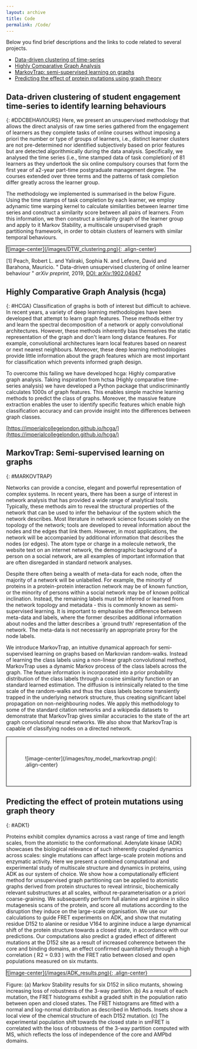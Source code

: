 ```yaml
---
layout: archive
title: Code
permalink: /Code/
---
```

<script>addBackToTop({
  backgroundColor: '#fff',
  innerHTML: 'Back to Top',
  textColor: '#333'
})</script>
<style>
  #back-to-top {
    border: 1px solid #ccc;
    border-radius: 0;
    font-family: sans-serif;
    font-size: 14px;
    width: 100px;
    text-align: center;
    line-height: 30px;
    height: 30px;
  }
</style>
Below you find brief descriptions and the links to code related to several projects.

* [Data-driven clustering of time-series](#DDCBEHAVIOURS)
* [Highly Comparative Graph Analysis](#HCGA)
* [MarkovTrap: semi-supervised learning on graphs](#MARKOVTRAP)
* [ Predicting the effect of protein mutations using graph theory](#ADK1)


## Data-driven clustering of student engagement time-series to identify learning behaviours
{: #DDCBEHAVIOURS}
Here, we present an unsupervised methodology that allows the direct analysis of raw time series gathered from the engagement of learners as they complete tasks of online courses without imposing a priori the number or type of groups of learners, i.e., distinct learner clusters are not pre-determined nor identified subjectively based on prior features but are detected algorithmically during the data analysis. Specifically, we analysed the time series (i.e., time stamped data of task completion) of 81 learners as they undertook the six online compulsory courses that form the first year of a2-year part-time postgraduate management degree.  The courses extended over three terms and the patterns of task completion differ greatly across the learner group.

The methodology we implemented is summarised in the below Figure. Using the time stamps of task completion by each learner, we employ adynamic time warping kernel to calculate similarities between learner time series and construct a similarity score between all pairs of learners. From this information, we then construct a similarity graph of the learner group and apply to it Markov Stability, a multiscale unsupervised graph partitioning framework, in order to obtain clusters of learners with similar temporal behaviours.

<div style="border: 1px solid black; padding: 0px;" markdown="1">
![image-center](/images/DTW_clustering.png){: .align-center}
</div>


\[1] Peach, Robert L. and Yaliraki, Sophia N. and Lefevre, David and Barahona, Mauricio.
" Data-driven unsupervised clustering of online learner behaviour " 
*arXiv preprint*, 2019, [DOI: arXiv:1902.04047](https://arxiv.org/abs/1902.04047)   






## Highly Comparative Graph Analysis (hcga)
{: #HCGA}
Classification of graphs is both of interest but difficult to achieve. In recent years, a variety of deep learning methodologies have been developed that attempt to learn graph features. These methods either try and learn the spectral decomposition of a network or apply convolutional architectures. However, these methods inherently bias themselves the static representation of the graph and don't learn long distance features. For example, convolutional architectures learn local features based on nearest or next nearest neighbours. Moreover, these deep learning methodologies provide little information about the graph features which are most important for classification which prevents informed graph design.

To overcome this failing we have developed hcga: Highly comparative graph analysis. Taking inspiration from hctsa (Highly comparative time-series analysis) we have developed a Python package that undiscriminantly calculates 1000s of graph features. This enables simple machine learning methods to predict the class of graphs. Moreover, the massive feature extraction enables the user to identify specific features which enable high classification accuracy and can provide insight into the differences between graph classes.

[https://imperialcollegelondon.github.io/hcga/](https://imperialcollegelondon.github.io/hcga/)  



## MarkovTrap: Semi-supervised learning on graphs
{: #MARKOVTRAP}

Networks can provide a concise, elegant and powerful representation of complex systems. In recent years, there has been a surge of interest in network analysis that has provided a wide range of analytical tools. Typically, these methods aim to reveal the structural properties of the network that can be used to infer the behaviour of the system which the network describes. Most literature in network science focuses solely on the topology of the network; tools are developed to reveal information about the nodes and the edges that link them. However, in most applications, the network will be accompanied by additional information that describes the nodes (or edges). The atom type or charge in a molecule network, the website text on an internet network, the demographic background of a person on a social network, are all examples of important information that are often disregarded in standard network analyses. 

Despite there often being a wealth of meta-data for each node, often the majority of a network will be unlabelled. For example, the minority of proteins in a protein-protein interaction network may be of known function, or the minority of persons within a social network may be of known political inclination. Instead, the remaining labels must be inferred or learned from the network topology and metadata - this is commonly known as semi-supervised learning. It is important to emphasise the difference between meta-data and labels, where the former describes additional information about nodes and the latter describes a `ground truth' representation of the network. The meta-data is not necessarily an appropriate proxy for the node labels. 

We introduce MarkovTrap, an intuitive dynamical approach for semi-supervised learning on graphs based on Markovian random-walks. Instead of learning the class labels using a non-linear graph convolutional method, MarkovTrap uses a dynamic Markov process of the class labels across the graph. 
The feature information is incorporated into a prior probability distribution of the class labels through a cosine similarity function or an standard learned estimation. The diffusion is intrinsically related to the time scale of the random-walks and thus the class labels become transiently trapped in the underlying network structure, thus creating significant label propagation on non-neighbouring nodes. We apply this methodology to some of the standard citation networks and a wikipedia datasets to demonstrate that MarkovTrap gives similar accuracies to the state of the art graph convolutional neural networks. We also show that MarkovTrap is capable of classifying nodes on a directed network. 

<div style="border: 1px solid black; padding: 50px;" markdown="1">
![image-center](/images/toy_model_markovtrap.png){: .align-center}
</div>



## Predicting the effect of protein mutations using graph theory
{: #ADK1}

Proteins exhibit complex dynamics across a vast range of time and length scales, from the atomistic to the conformational. Adenylate kinase (ADK) showcases the biological relevance of such inherently coupled dynamics across scales: single mutations can affect large-scale protein motions and enzymatic activity. Here we present a combined computational and experimental study of multiscale structure and dynamics in proteins, using ADK as our system of choice. We show how a computationally efficient method for unsupervised graph partitioning can be applied to atomistic graphs derived from protein structures to reveal intrinsic, biochemically relevant substructures at all scales, without re-parameterisation or a priori coarse-graining. We subsequently perform full alanine and arginine in silico mutagenesis scans of the protein, and score all mutations according to the disruption they induce on the large-scale organisation. We use our calculations to guide FRET experiments on ADK, and show that mutating residue D152 to alanine or residue V164 to arginine induce a large dynamical shift of the protein structure towards a closed state, in accordance with our predictions. Our computations also predict a graded effect of different mutations at the D152 site as a result of increased coherence between the core and binding domains, an effect confirmed quantitatively through a high correlation ( R2 = 0.93 ) with the FRET ratio between closed and open populations measured on six mutants.



<div style="border: 1px solid black; padding: 0px;" markdown="1">
![image-center](/images/ADK_results.png){: .align-center}
</div>

Figure: (a) Markov Stability results for six D152 in silico mutants, showing increasing loss of robustness of the 3-way partition. (b) As a result of each mutation, the FRET histograms exhibit a graded shift in the population ratio between open and closed states. The FRET histograms are fitted with a normal and log-normal distribution as described in Methods. Insets show a local view of the chemical structure of each D152 mutation. (c) The experimental population shift towards the closed state in smFRET is correlated with the loss of robustness of the 3-way partition computed with MS, which reflects the loss of independence of the core and AMPbd domains.


